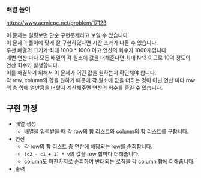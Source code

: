 ### 배열 놀이
https://www.acmicpc.net/problem/17123

이 문제는 얼핏보면 단순 구현문제라고 보일 수 있습니다.\
이 문제의 풀이에 맞게 잘 구현하였다면 시간 초과가 나올 수 있습니다.\
우선 배열의 크기가 최대 1000 * 1000 이고 연산의 회수가 1000개입니다.\
매번 연산 마다 모든 배열의 각 원소에 값을 더해준다면 최대 N^3 이므로 10억 정도의 연산 회수가 발생합니다.\
이를 해결하기 위해서 이 문제가 어떤 값을 원하는지 확인해야 합니다.\
각 row, column의 합을 원하기 때문에 각 원소에 값을 더하는 것이 아닌 연산 마다 row의 총 합에 얼만큼을 더할지 계산해주면 연산의 회수를 줄일 수 있습니다.

## 구현 과정
- 배열 생성
  - 배열을 입력받을 때 각 row의 합 리스트와 column의 합 리스트를 구합니다.
- 연산
  - 각 row의 합 리스트 중 연산에 해당되는 row를 순회합니다.
  - `(c2 - c1 + 1) * v`의 값을 row 합마다 더해줍니다.
  - column도 마찬가지로 순회하여 반대되는 로직을 각 column 합에 더해줍니다.
- 출력
